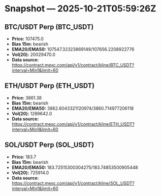 # Snapshot — 2025-10-21T05:59:26Z

## BTC/USDT Perp (BTC_USDT)
- **Price:** 107475.0
- **Bias 15m:** bearish
- **EMA20/EMA50:** 107547.32323869149/107656.2208922776
- **Vol(20):** 20029470.0
- **Data source:** https://contract.mexc.com/api/v1/contract/kline/BTC_USDT?interval=Min1&limit=60

## ETH/USDT Perp (ETH_USDT)
- **Price:** 3861.38
- **Bias 15m:** bearish
- **EMA20/EMA50:** 3862.6043321120974/3860.714977206118
- **Vol(20):** 1289642.0
- **Data source:** https://contract.mexc.com/api/v1/contract/kline/ETH_USDT?interval=Min1&limit=60

## SOL/USDT Perp (SOL_USDT)
- **Price:** 183.7
- **Bias 15m:** bearish
- **EMA20/EMA50:** 183.72515300304275/183.74853500905448
- **Vol(20):** 725914.0
- **Data source:** https://contract.mexc.com/api/v1/contract/kline/SOL_USDT?interval=Min1&limit=60
